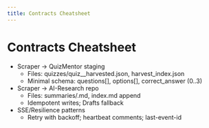 ```yaml
---
title: Contracts Cheatsheet
---
```


# Contracts Cheatsheet

- Scraper → QuizMentor staging
  - Files: quizzes/quiz_<category>_harvested.json, harvest_index.json
  - Minimal schema: questions[], options[], correct_answer (0..3)
- Scraper → AI-Research repo
  - Files: summaries/<slug>.md, index.md append
  - Idempotent writes; Drafts fallback
- SSE/Resilience patterns
  - Retry with backoff; heartbeat comments; last-event-id

